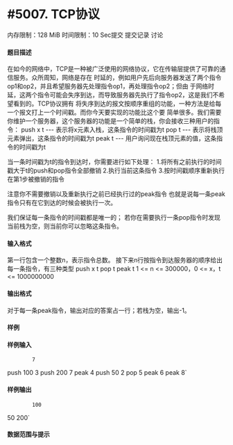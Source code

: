 
# #5007. TCP协议
内存限制：128 MiB 时间限制：10 Sec提交 提交记录 讨论
#### 题目描述
在如今的网络中，TCP是一种被广泛使用的网络协议，它在传输层提供了可靠的通信服务。众所周知，网络是存在
时延的，例如用户先后向服务器发送了两个指令op1和op2，并且希望服务器先处理指令op1，再处理指令op2；但由
于网络时延，这两个指令可能会失序到达，而导致服务器先执行了指令op2，这是我们不希望看到的。TCP协议拥有
将失序到达的报文按顺序重组的功能，一种方法是给每一个报文打上一个时间戳。而你今天要实现的功能比这个要
简单很多。我们需要你维护一个服务器，这个服务器的功能是一个简单的栈，你会接收三种用户的指令：
push x t --- 表示将x元素入栈，这条指令的时间戳为t
pop t --- 表示将栈顶元素弹出，这条指令的时间戳为t
peak t --- 用户询问现在栈顶元素的值，这条指令的时间戳为t

当一条时间戳为t的指令到达时，你需要进行如下处理：
1.将所有之前执行的时间戳大于t的push和pop指令全部撤销
2.执行当前这条指令
3.按时间戳顺序重新执行在第1步被撤销的指令

注意你不需要撤销以及重新执行之前已经执行过的peak指令
也就是说每一条peak指令只有在它到达的时候会被执行一次。

我们保证每一条指令的时间戳都是唯一的；
若你在需要执行一条pop指令时发现当前栈为空，则当前你可以忽略这条指令。

#### 输入格式
第一行包含一个整数n，表示指令总数。
接下来n行按指令到达服务器的顺序给出每一条指令，有三种类型
push x t
pop t
peak t
1 <= n <= 300000，0 <= x，t <= 1000000000

#### 输出格式
对于每一条peak指令，输出对应的答案占一行；若栈为空，输出-1。

#### 样例

#### 样例输入

			7
push 100 3
push 200 7
peak 4
push 50 2
pop 5
peak 6
peak 8`
#### 样例输出

			100
50
200`
#### 数据范围与提示

